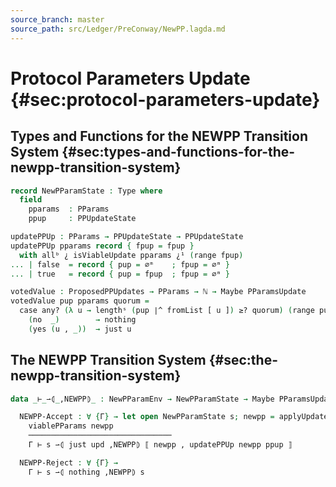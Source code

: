 ```yaml
---
source_branch: master
source_path: src/Ledger/PreConway/NewPP.lagda.md
---
```


# Protocol Parameters Update {#sec:protocol-parameters-update}

<!--
```agda
{-# OPTIONS --safe #-}

open import Relation.Nullary.Decidable

open import Ledger.Prelude
open import Ledger.Conway.Specification.Transaction

module Ledger.PreConway.NewPP (txs : _) (open TransactionStructure txs) where

open import Ledger.PreConway.PPUp txs

record NewPParamEnv : Type where
--  field
```
-->

## Types and Functions for the <span class="AgdaDatatype">NEWPP</span> Transition System {#sec:types-and-functions-for-the-newpp-transition-system}

```agda
record NewPParamState : Type where
  field
    pparams  : PParams
    ppup     : PPUpdateState

updatePPUp : PParams → PPUpdateState → PPUpdateState
updatePPUp pparams record { fpup = fpup }
  with allᵇ ¿ isViableUpdate pparams ¿¹ (range fpup)
... | false  = record { pup = ∅ᵐ    ; fpup = ∅ᵐ }
... | true   = record { pup = fpup  ; fpup = ∅ᵐ }

votedValue : ProposedPPUpdates → PParams → ℕ → Maybe PParamsUpdate
votedValue pup pparams quorum =
  case any? (λ u → lengthˢ (pup ∣^ fromList [ u ]) ≥? quorum) (range pup) of λ where
    (no  _)        → nothing
    (yes (u , _))  → just u
```

<!--
```agda
instance
  unquoteDecl HasCast-NewPParamState = derive-HasCast
    [ (quote NewPParamState , HasCast-NewPParamState) ]

private variable
  Γ : NewPParamEnv
  s s' : NewPParamState
  upd : PParamsUpdate
```
-->

## The <span class="AgdaDatatype">NEWPP</span> Transition System {#sec:the-newpp-transition-system}

```agda
data _⊢_⇀⦇_,NEWPP⦈_ : NewPParamEnv → NewPParamState → Maybe PParamsUpdate → NewPParamState → Type where

  NEWPP-Accept : ∀ {Γ} → let open NewPParamState s; newpp = applyUpdate pparams upd in
    viablePParams newpp
    ────────────────────────────────
    Γ ⊢ s ⇀⦇ just upd ,NEWPP⦈ ⟦ newpp , updatePPUp newpp ppup ⟧

  NEWPP-Reject : ∀ {Γ} →
    Γ ⊢ s ⇀⦇ nothing ,NEWPP⦈ s
```
